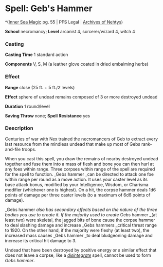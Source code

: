 # Spell: Geb's Hammer

^([Inner Sea Magic][ss-geb-s-hammer] pg. 55 | PFS Legal | [Archives of Nehtys][sn-geb-s-hammer])

**School** necromancy; **Level** arcanist 4, sorcerer/wizard 4, witch 4

### Casting

**Casting Time** 1 standard action   

**Components** V, S, M (a leather glove coated in dried embalming herbs)

### Effect

**Range** close (25 ft. + 5 ft./2 levels)  

**Effect** sphere of undead remains composed of 3 or more destroyed undead  

**Duration** 1 round/level  

**Saving Throw** none; **Spell Resistance** yes

### Description

Centuries of war with Nex trained the necromancers of Geb to extract every last resource from the mindless undead that make up most of Gebs rank-and-file troops.  

When you cast this spell, you draw the remains of nearby destroyed undead together and fuse them into a mass of flesh and bone you can then hurl at any foes within range. Three corpses within range of the spell are required for the spell to function. _Gebs hammer _can be directed to attack one foe within range per round as a move action. It uses your caster level as its base attack bonus, modified by your Intelligence, Wisdom, or Charisma modifier (whichever one is highest). On a hit, the corpse hammer deals 1d6 points of damage per three caster levels (to a maximum of 6d6 points of damage).  

_Gebs hammer _also has secondary effects based on the nature of the three bodies you use to create it. If the majority used to create_ Gebs hammer _(at least two) were skeletal, the jagged bits of bone cause the corpse hammer to deal slashing damage and increase _Gebs hammers _critical threat range to 1920. On the other hand, if the majority were fleshy (at least two), the increased mass causes _Gebs hammer _to deal bludgeoning damage and increase its critical hit damage to 3.  

Undead that have been destroyed by positive energy or a similar effect that does not leave a corpse, like a _[disintegrate]_ spell, cannot be used to form _Gebs hammer_.

[ss-geb-s-hammer]: http://paizo.com/store/games/rolep
[sn-geb-s-hammer]: http://www.archivesofnethys.com/SpellDisplay.aspx?ItemName=Geb%27s%20Hammer
[disintegrate]: http://www.archivesofnethys.com/SpellDisplay.aspx?ItemName=disintegrate